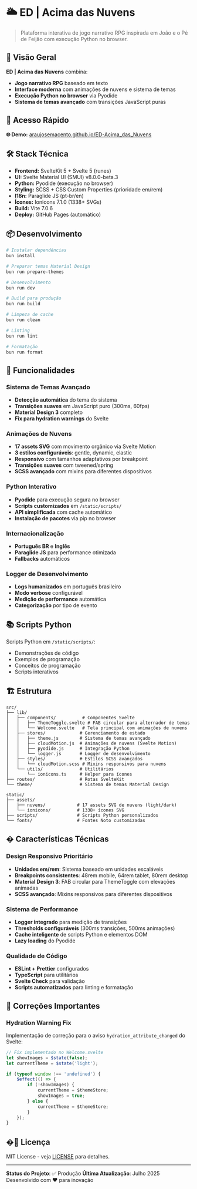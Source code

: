 # 🌥️ ED | Acima das Nuvens

> Plataforma interativa de jogo narrativo RPG inspirada em João e o Pé de Feijão com execução Python no browser.

## 🎯 Visão Geral

**ED | Acima das Nuvens** combina:

- **Jogo narrativo RPG** baseado em texto
- **Interface moderna** com animações de nuvens e sistema de temas
- **Execução Python no browser** via Pyodide
- **Sistema de temas avançado** com transições JavaScript puras

## 🚀 Acesso Rápido

**🌐 Demo:** [araujosemacento.github.io/ED-Acima_das_Nuvens](https://araujosemacento.github.io/ED-Acima_das_Nuvens/)

## 🛠️ Stack Técnica

- **Frontend:** SvelteKit 5 + Svelte 5 (runes)
- **UI:** Svelte Material UI (SMUI) v8.0.0-beta.3
- **Python:** Pyodide (execução no browser)
- **Styling:** SCSS + CSS Custom Properties (prioridade em/rem)
- **I18n:** Paraglide JS (pt-br/en)
- **Ícones:** Ionicons 7.1.0 (1338+ SVGs)
- **Build:** Vite 7.0.6
- **Deploy:** GitHub Pages (automático)

## 📦 Desenvolvimento

```bash
# Instalar dependências
bun install

# Preparar temas Material Design
bun run prepare-themes

# Desenvolvimento
bun run dev

# Build para produção
bun run build

# Limpeza de cache
bun run clean

# Linting
bun run lint

# Formatação
bun run format
```

## 🎨 Funcionalidades

### Sistema de Temas Avançado

- **Detecção automática** do tema do sistema
- **Transições suaves** em JavaScript puro (300ms, 60fps)
- **Material Design 3** completo
- **Fix para hydration warnings** do Svelte

### Animações de Nuvens

- **17 assets SVG** com movimento orgânico via Svelte Motion
- **3 estilos configuráveis**: gentle, dynamic, elastic
- **Responsivo** com tamanhos adaptativos por breakpoint
- **Transições suaves** com tweened/spring
- **SCSS avançado** com mixins para diferentes dispositivos

### Python Interativo

- **Pyodide** para execução segura no browser
- **Scripts customizados** em `/static/scripts/`
- **API simplificada** com cache automático
- **Instalação de pacotes** via pip no browser

### Internacionalização

- **Português BR** e **Inglês**
- **Paraglide JS** para performance otimizada
- **Fallbacks** automáticos

### Logger de Desenvolvimento

- **Logs humanizados** em português brasileiro
- **Modo verbose** configurável
- **Medição de performance** automática
- **Categorização** por tipo de evento

## 📚 Scripts Python

Scripts Python em `/static/scripts/`:

- Demonstrações de código
- Exemplos de programação
- Conceitos de programação
- Scripts interativos

## 🏗️ Estrutura

```text
src/
├── lib/
│   ├── components/          # Componentes Svelte
│   │   ├── ThemeToggle.svelte # FAB circular para alternador de temas
│   │   └── Welcome.svelte   # Tela principal com animações de nuvens
│   ├── stores/             # Gerenciamento de estado
│   │   ├── theme.js        # Sistema de temas avançado
│   │   ├── cloudMotion.js  # Animações de nuvens (Svelte Motion)
│   │   ├── pyodide.js      # Integração Python
│   │   └── logger.js       # Logger de desenvolvimento
│   ├── styles/             # Estilos SCSS avançados
│   │   └── cloudMotion.scss # Mixins responsivos para nuvens
│   └── utils/              # Utilitários
│       └── ionicons.ts     # Helper para ícones
├── routes/                 # Rotas SvelteKit
└── theme/                  # Sistema de temas Material Design

static/
├── assets/
│   ├── nuvens/            # 17 assets SVG de nuvens (light/dark)
│   └── ionicons/          # 1338+ ícones SVG
├── scripts/               # Scripts Python personalizados
└── fonts/                 # Fontes Noto customizadas
```

## � Características Técnicas

### Design Responsivo Prioritário

- **Unidades em/rem**: Sistema baseado em unidades escaláveis
- **Breakpoints consistentes**: 48rem mobile, 64rem tablet, 80rem desktop
- **Material Design 3**: FAB circular para ThemeToggle com elevações animadas
- **SCSS avançado**: Mixins responsivos para diferentes dispositivos

### Sistema de Performance

- **Logger integrado** para medição de transições
- **Thresholds configuráveis** (300ms transições, 500ms animações)
- **Cache inteligente** de scripts Python e elementos DOM
- **Lazy loading** do Pyodide

### Qualidade de Código

- **ESLint + Prettier** configurados
- **TypeScript** para utilitários
- **Svelte Check** para validação
- **Scripts automatizados** para linting e formatação

## 🚨 Correções Importantes

### Hydration Warning Fix

Implementação de correção para o aviso `hydration_attribute_changed` do Svelte:

```javascript
// Fix implementado no Welcome.svelte
let showImages = $state(false);
let currentTheme = $state('light');

if (typeof window !== 'undefined') {
	$effect(() => {
		if (!showImages) {
			currentTheme = $themeStore;
			showImages = true;
		} else {
			currentTheme = $themeStore;
		}
	});
}
```

## �📝 Licença

MIT License - veja [LICENSE](LICENSE) para detalhes.

---

**Status do Projeto**: ✅ Produção
**Última Atualização**: Julho 2025
Desenvolvido com ❤️ para inovação
